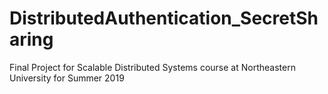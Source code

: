 # DistributedAuthentication_SecretSharing
Final Project for Scalable Distributed Systems course at Northeastern University for Summer 2019
